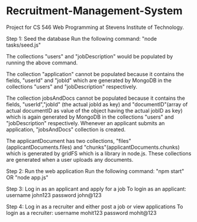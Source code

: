 # Recruitment-Management-System
Project for CS 546 Web Programming at Stevens Institute of Technology.

Step 1: Seed the database
Run the following command: "node tasks/seed.js"

The collections "users" and "jobDescription" would be populated by running the above command.

The collection "application" cannot be populated because it contains the fields, "userId" and "jobId" which are generated by MongoDB in the collections "users" and "jobDescription" respectively. 

The collection jobsAndDocs cannot be populated because it contains the fields, "userId","jobId" (the actual jobId as key) and "documentID"(array of actual documentID as value of the object having the actual jobID as key) which is again generated by MongoDB in the collections "users" and "jobDescription" respectively. Whenever an applicant submits an application, "jobsAndDocs" collection is created.

The applicantDocument has two collections, "files"(applicantDocuments.files) and "chunks"(applicantDocuments.chunks) which is generated by gridFS which is a library in node.js. These collections are generated when a user uploads any documents.

Step 2: Run the web application
Run the following command: "npm start" OR "node app.js"

Step 3: Log in as an applicant and apply for a job
To login as an applicant:
    username    john123
    password    john@123

Step 4: Log in as a recruiter and either post a job or view applications
To login as a recruiter:
    username    mohit123
    password    mohit@123






